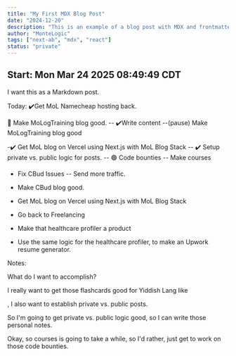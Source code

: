 ```yaml
---
title: "My First MDX Blog Post"
date: "2024-12-20"
description: "This is an example of a blog post with MDX and frontmatter"
author: "MonteLogic"
tags: ["next-ab", "mdx", "react"]
status: "private" 
---
```


## Start: Mon Mar 24 2025 08:49:49 CDT

I want this as a Markdown post.

Today: 
✔️Get MoL Namecheap hosting back. 

🔴️ Make MoLogTraining blog good. 
-- ✔️Write content 
--(pause) Make MoLogTraining blog good


-✔️ Get MoL blog on Vercel using Next.js with MoL Blog Stack
-- ✔️ Setup private vs. public logic for posts.
-- 🟢 Code bounties
-- Make courses 



- Fix CBud Issues
-- Send more traffic.

- Make CBud blog good.

- Get MoL blog on Vercel using Next.js with MoL Blog Stack

- Go back to Freelancing

- Make that healthcare profiler a product

- Use the same logic for the healthcare profiler, to make an Upwork resume generator.



Notes:

What do I want to accomplish? 


I really want to get those flashcards good for Yiddish Lang like

, I also want to establish private vs. public posts. 

So I'm going to get private vs. public logic good, so I can write those personal notes. 

Okay, so courses is going to take a while, so I'd rather, just get to work on those code bounties. 


